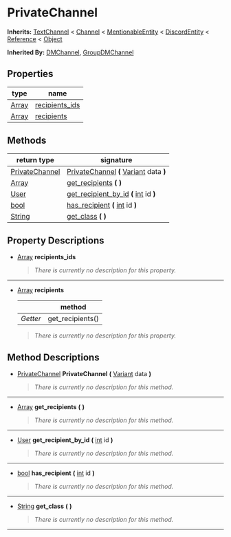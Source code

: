  
# PrivateChannel
  
**Inherits:** [TextChannel](./class_textchannel.md) < [Channel](./class_channel.md) < [MentionableEntity](./class_mentionableentity.md) < [DiscordEntity](./class_discordentity.md) < [Reference](https://docs.godotengine.org/en/3.5/classes/class_reference.html) < [Object](https://docs.godotengine.org/en/3.5/classes/class_object.html)  
  
**Inherited By:** [DMChannel](./class_dmchannel.md), [GroupDMChannel](./class_groupdmchannel.md)  
  
## Properties
  
| type                                                                  | name                                        |
|-----------------------------------------------------------------------|---------------------------------------------|
| [Array](https://docs.godotengine.org/en/3.5/classes/class_array.html) | [recipients\_ids](#property-recipients-ids) |
| [Array](https://docs.godotengine.org/en/3.5/classes/class_array.html) | [recipients](#property-recipients)          |  
  
## Methods
  
| return type                                                             | signature                                                                                                                              |
|-------------------------------------------------------------------------|----------------------------------------------------------------------------------------------------------------------------------------|
| [PrivateChannel](./class_privatechannel.md)                             | [PrivateChannel](#method-PrivateChannel) **(** [Variant](https://docs.godotengine.org/en/3.5/classes/class_variant.html) data **)**    |
| [Array](https://docs.godotengine.org/en/3.5/classes/class_array.html)   | [get\_recipients](#method-get-recipients) **(**  **)**                                                                                 |
| [User](./class_user.md)                                                 | [get\_recipient\_by\_id](#method-get-recipient-by-id) **(** [int](https://docs.godotengine.org/en/3.5/classes/class_int.html) id **)** |
| [bool](https://docs.godotengine.org/en/3.5/classes/class_bool.html)     | [has\_recipient](#method-has-recipient) **(** [int](https://docs.godotengine.org/en/3.5/classes/class_int.html) id **)**               |
| [String](https://docs.godotengine.org/en/3.5/classes/class_string.html) | [get\_class](#method-get-class) **(**  **)**                                                                                           |  
  
## Property Descriptions
  
- <a name="property-recipients-ids"></a>[Array](https://docs.godotengine.org/en/3.5/classes/class_array.html) **recipients_ids**  
  
	> *There is currently no description for this property.*  
________________

- 	<a name="property-recipients"></a>[Array](https://docs.godotengine.org/en/3.5/classes/class_array.html) **recipients**  
	  
	|          | method            |
	|----------|-------------------|
	| *Getter* | get\_recipients() |  
  
	> *There is currently no description for this property.*
  
  
## Method Descriptions
  
- <a name="method-PrivateChannel"></a>[PrivateChannel](./class_privatechannel.md) **PrivateChannel** **(** [Variant](https://docs.godotengine.org/en/3.5/classes/class_variant.html) data **)**  
  
	> *There is currently no description for this method.*  
________________

- <a name="method-get-recipients"></a>[Array](https://docs.godotengine.org/en/3.5/classes/class_array.html) **get\_recipients** **(**  **)**  
  
	> *There is currently no description for this method.*  
________________

- <a name="method-get-recipient-by-id"></a>[User](./class_user.md) **get\_recipient\_by\_id** **(** [int](https://docs.godotengine.org/en/3.5/classes/class_int.html) id **)**  
  
	> *There is currently no description for this method.*  
________________

- <a name="method-has-recipient"></a>[bool](https://docs.godotengine.org/en/3.5/classes/class_bool.html) **has\_recipient** **(** [int](https://docs.godotengine.org/en/3.5/classes/class_int.html) id **)**  
  
	> *There is currently no description for this method.*  
________________

- <a name="method-get-class"></a>[String](https://docs.godotengine.org/en/3.5/classes/class_string.html) **get\_class** **(**  **)**  
  
	> *There is currently no description for this method.*  
________________

  
